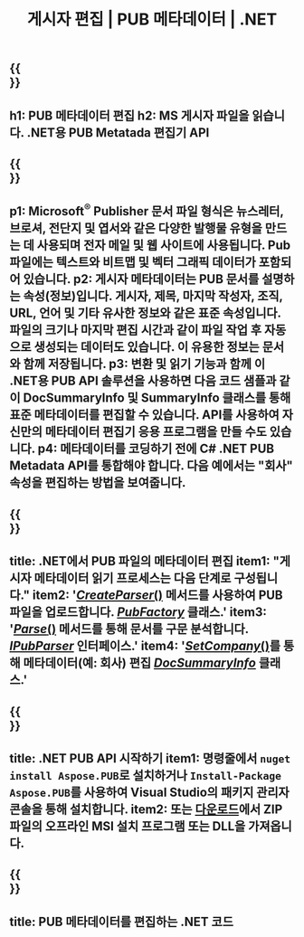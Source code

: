 ﻿---
translation: true
template: /_templates/metadata-net.md
title: 게시자 편집 | PUB 메타데이터 | .NET
description: 플랫폼 간 PUB .NET API 솔루션을 사용하여 게시자 파일 메타데이터를 읽습니다. 온프레미스 .NET API를 사용하면 SummaryInfo 및 DocSummaryInfo 속성에 액세스할 수 있습니다.
url: /net/metadata/pub/
metakeywords: pub 메타데이터 net 편집, pub 파일 메타데이터 C#, 게시자 메타데이터 편집기 .net, pub 파일 메타데이터 읽기 C#, pub 메타데이터 .net 읽기
family: pub
platformtag: net
feature: metadata
aliases: /net/메타데이터/
---

{{<section banner>}}
---
h1: PUB 메타데이터 편집
h2: MS 게시자 파일을 읽습니다. .NET용 PUB Metatada 편집기 API
---

{{<section overview>}}
---
p1: Microsoft<sup>®</sup> Publisher 문서 파일 형식은 뉴스레터, 브로셔, 전단지 및 엽서와 같은 다양한 발행물 유형을 만드는 데 사용되며 전자 메일 및 웹 사이트에 사용됩니다. Pub 파일에는 텍스트와 비트맵 및 벡터 그래픽 데이터가 포함되어 있습니다.
p2: 게시자 메타데이터는 PUB 문서를 설명하는 속성(정보)입니다. 게시자, 제목, 마지막 작성자, 조직, URL, 언어 및 기타 유사한 정보와 같은 표준 속성입니다. 파일의 크기나 마지막 편집 시간과 같이 파일 작업 후 자동으로 생성되는 데이터도 있습니다. 이 유용한 정보는 문서와 함께 저장됩니다.
p3: 변환 및 읽기 기능과 함께 이 .NET용 PUB API 솔루션을 사용하면 다음 코드 샘플과 같이 DocSummaryInfo 및 SummaryInfo 클래스를 통해 표준 메타데이터를 편집할 수 있습니다. API를 사용하여 자신만의 메타데이터 편집기 응용 프로그램을 만들 수도 있습니다.
p4: 메타데이터를 코딩하기 전에 C# .NET PUB Metadata API를 통합해야 합니다. 다음 예에서는 "회사" 속성을 편집하는 방법을 보여줍니다.
---

{{<section feature1>}}
---
title: .NET에서 PUB 파일의 메타데이터 편집
item1: "게시자 메타데이터 읽기 프로세스는 다음 단계로 구성됩니다."
item2: '[*CreateParser*()](https://reference.aspose.com/pub/net/aspose.pub/pubfactory//methods/createparser/index) 메서드를 사용하여 PUB 파일을 업로드합니다. [*PubFactory*](https://reference.aspose.com/pub/net/aspose.pub/pubfactory/) 클래스.'
item3: '[*Parse*()](https://reference.aspose.com/pub/net/aspose.pub/ipubparser//methods/parse) 메서드를 통해 문서를 구문 분석합니다. [*IPubParser*](https://reference.aspose.com/pub/net/aspose.pub/ipubparser/) 인터페이스.'
item4: '[*SetCompany*()](https://reference.aspose.com/pub/net/aspose.pub/docsummaryinfo/methods/setcompany)를 통해 메타데이터(예: 회사) 편집 [*DocSummaryInfo*](https://reference.aspose.com/pub/net/aspose.pub/docsummaryinfo) 클래스.'
---

{{<section feature2>}}
---
title: .NET PUB API 시작하기
item1: 명령줄에서 ```nuget install Aspose.PUB```로 설치하거나 ```Install-Package Aspose.PUB```를 사용하여 Visual Studio의 패키지 관리자 콘솔을 통해 설치합니다.
item2: 또는 [다운로드](https://releases.aspose.com/pub/net/)에서 ZIP 파일의 오프라인 MSI 설치 프로그램 또는 DLL을 가져옵니다.
---

{{<section codeexample>}}
---
title: PUB 메타데이터를 편집하는 .NET 코드
---